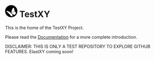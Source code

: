 # <img src="docs/images/logo.png" width="40" align="bottom" height="40"> TestXY

This is the home of the TestXY Project.

Please read the [Documentation](docs/DOCUMENTATION.md) for a more complete introduction.

DISCLAIMER: THIS IS ONLY A TEST REPOSITORY TO EXPLORE GITHUB FEATURES. ElastXY coming soon!
